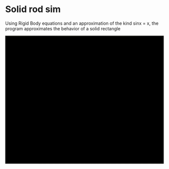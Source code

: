 
# Solid rod sim

Using Rigid Body equations and an approximation of the kind sinx = x, the program approximates the behavior of a solid rectangle

![til](https://github.com/sehezub/solid-rod/blob/main/untitled.GIF)

